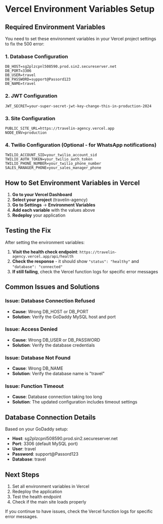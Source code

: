 # Vercel Environment Variables Setup

## Required Environment Variables

You need to set these environment variables in your Vercel project settings to fix the 500 error:

### 1. Database Configuration
```
DB_HOST=sg2plzcpnl508590.prod.sin2.secureserver.net
DB_PORT=3306
DB_USER=travel
DB_PASSWORD=support@Passord123
DB_NAME=travel
```

### 2. JWT Configuration
```
JWT_SECRET=your-super-secret-jwt-key-change-this-in-production-2024
```

### 3. Site Configuration
```
PUBLIC_SITE_URL=https://travelin-agency.vercel.app
NODE_ENV=production
```

### 4. Twilio Configuration (Optional - for WhatsApp notifications)
```
TWILIO_ACCOUNT_SID=your_twilio_account_sid
TWILIO_AUTH_TOKEN=your_twilio_auth_token
TWILIO_PHONE_NUMBER=your_twilio_phone_number
SALES_MANAGER_PHONE=your_sales_manager_phone
```

## How to Set Environment Variables in Vercel

1. **Go to your Vercel Dashboard**
2. **Select your project** (travelin-agency)
3. **Go to Settings** → **Environment Variables**
4. **Add each variable** with the values above
5. **Redeploy** your application

## Testing the Fix

After setting the environment variables:

1. **Visit the health check endpoint**: `https://travelin-agency.vercel.app/api/health`
2. **Check the response** - it should show `"status": "healthy"` and `"database": "connected"`
3. **If still failing**, check the Vercel function logs for specific error messages

## Common Issues and Solutions

### Issue: Database Connection Refused
- **Cause**: Wrong DB_HOST or DB_PORT
- **Solution**: Verify the GoDaddy MySQL host and port

### Issue: Access Denied
- **Cause**: Wrong DB_USER or DB_PASSWORD
- **Solution**: Verify the database credentials

### Issue: Database Not Found
- **Cause**: Wrong DB_NAME
- **Solution**: Verify the database name is "travel"

### Issue: Function Timeout
- **Cause**: Database connection taking too long
- **Solution**: The updated configuration includes timeout settings

## Database Connection Details

Based on your GoDaddy setup:
- **Host**: sg2plzcpnl508590.prod.sin2.secureserver.net
- **Port**: 3306 (default MySQL port)
- **User**: travel
- **Password**: support@Passord123
- **Database**: travel

## Next Steps

1. Set all environment variables in Vercel
2. Redeploy the application
3. Test the health endpoint
4. Check if the main site loads properly

If you continue to have issues, check the Vercel function logs for specific error messages.
